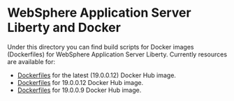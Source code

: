 # WebSphere Application Server Liberty and Docker

Under this directory you can find build scripts for Docker images (Dockerfiles) for WebSphere Application Server Liberty. Currently resources are available for:

* [Dockerfiles](latest) for the latest (19.0.0.12) Docker Hub image.
* [Dockerfiles](19.0.0.12) for 19.0.0.12 Docker Hub image.
* [Dockerfiles](19.0.0.9) for 19.0.0.9 Docker Hub image.
